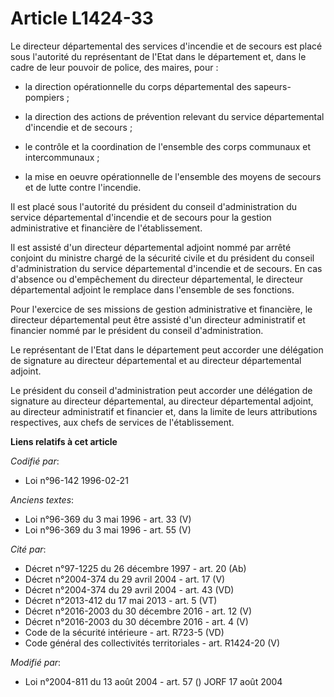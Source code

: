 # Article L1424-33

Le directeur départemental des services d'incendie et de secours est placé sous l'autorité du représentant de l'Etat dans le
département et, dans le cadre de leur pouvoir de police, des maires, pour :

- la direction opérationnelle du corps départemental des sapeurs-pompiers ;

- la direction des actions de prévention relevant du service départemental d'incendie et de secours ;

- le contrôle et la coordination de l'ensemble des corps communaux et intercommunaux ;

- la mise en oeuvre opérationnelle de l'ensemble des moyens de secours et de lutte contre l'incendie.

Il est placé sous l'autorité du président du conseil d'administration du service départemental d'incendie et de secours pour
la gestion administrative et financière de l'établissement.

Il est assisté d'un directeur départemental adjoint nommé par arrêté conjoint du ministre chargé de la sécurité civile et du
président du conseil d'administration du service départemental d'incendie et de secours. En cas d'absence ou d'empêchement du
directeur départemental, le directeur départemental adjoint le remplace dans l'ensemble de ses fonctions.

Pour l'exercice de ses missions de gestion administrative et financière, le directeur départemental peut être assisté d'un
directeur administratif et financier nommé par le président du conseil d'administration.

Le représentant de l'Etat dans le département peut accorder une délégation de signature au directeur départemental et au
directeur départemental adjoint.

Le président du conseil d'administration peut accorder une délégation de signature au directeur départemental, au directeur
départemental adjoint, au directeur administratif et financier et, dans la limite de leurs attributions respectives, aux
chefs de services de l'établissement.

**Liens relatifs à cet article**

_Codifié par_:

  - Loi n°96-142 1996-02-21

_Anciens textes_:

  - Loi n°96-369 du 3 mai 1996 - art. 33 (V)
  - Loi n°96-369 du 3 mai 1996 - art. 55 (V)

_Cité par_:

  - Décret n°97-1225 du 26 décembre 1997 - art. 20 (Ab)
  - Décret n°2004-374 du 29 avril 2004 - art. 17 (V)
  - Décret n°2004-374 du 29 avril 2004 - art. 43 (VD)
  - Décret n°2013-412 du 17 mai 2013 - art. 5 (VT)
  - Décret n°2016-2003 du 30 décembre 2016 - art. 12 (V)
  - Décret n°2016-2003 du 30 décembre 2016 - art. 4 (V)
  - Code de la sécurité intérieure - art. R723-5 (VD)
  - Code général des collectivités territoriales - art. R1424-20 (V)

_Modifié par_:

  - Loi n°2004-811 du 13 août 2004 - art. 57 () JORF 17 août 2004
